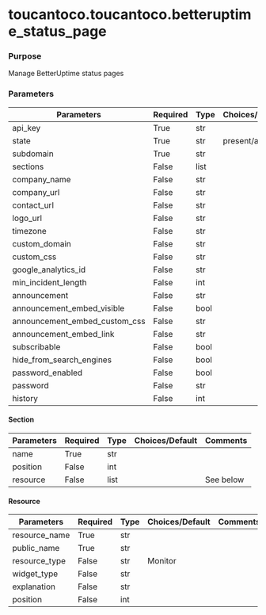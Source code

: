 # toucantoco.toucantoco.betteruptime_status_page

### Purpose
Manage BetterUptime status pages

### Parameters
| Parameters                    | Required | Type | Choices/Default | Comments  |
|-------------------------------|----------|------|-----------------|-----------|
| api_key                       | True     | str  |                 |           |
| state                         | True     | str  | present/absent  |           |
| subdomain                     | True     | str  |                 |           |
| sections                      | False    | list |                 | See below |
| company_name                  | False    | str  |                 |           |
| company_url                   | False    | str  |                 |           |
| contact_url                   | False    | str  |                 |           |
| logo_url                      | False    | str  |                 |           |
| timezone                      | False    | str  |                 |           |
| custom_domain                 | False    | str  |                 |           |
| custom_css                    | False    | str  |                 |           |
| google_analytics_id           | False    | str  |                 |           |
| min_incident_length           | False    | int  |                 |           |
| announcement                  | False    | str  |                 |           |
| announcement_embed_visible    | False    | bool |                 |           |
| announcement_embed_custom_css | False    | str  |                 |           |
| announcement_embed_link       | False    | str  |                 |           |
| subscribable                  | False    | bool |                 |           |
| hide_from_search_engines      | False    | bool |                 |           |
| password_enabled              | False    | bool |                 |           |
| password                      | False    | str  |                 |           |
| history                       | False    | int  |                 |           |

#### Section
| Parameters | Required | Type | Choices/Default | Comments  |
|------------|----------|------|-----------------|-----------|
| name       | True     | str  |                 |           |
| position   | False    | int  |                 |           |
| resource   | False    | list |                 | See below |

#### Resource
| Parameters    | Required   | Type   | Choices/Default   | Comments    |
|---------------|------------|--------|-------------------|-------------|
| resource_name | True       | str    |                   |             |
| public_name   | True       | str    |                   |             |
| resource_type | False      | str    | Monitor           |             |
| widget_type   | False      | str    |                   |             |
| explanation   | False      | str    |                   |             |
| position      | False      | int    |                   |             |
